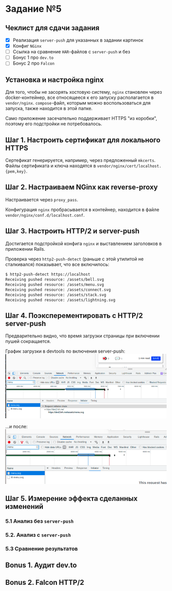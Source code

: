 # Задание №5

## Чеклист для сдачи задания

- [x] Реализация `server-push` для указанных в задании картинок
- [x] Конфиг `NGinx`
- [ ] Ссылка на сравнение `HAR`-файлов с `server-push` и без
- [ ] Бонус 1 про `dev.to`
- [ ] Бонус 2 про `Falcon`

## Установка и настройка nginx

Для того, чтобы не засорять хостовую систему, `nginx` становлен через
docker-контейнер, все относящееся к его запуску располагается в
`vendor/nginx`. `compose`-файл, которым можно воспользоваться для
запуска, также находится в этой папке.

Само приложение засечательно поддерживает HTTPS "из коробки",
поэтому его подстройки не потребовалось.

## Шаг 1. Настроить сертификат для локального HTTPS

Сертефикат генерируется, например, через предложенный `mkcerts`.
Файлы сертификата и ключа находятся в
`vendor/nginx/cert/localhost.{pem,key}`.

## Шаг 2. Настраиваем NGinx как reverse-proxy

Настраивается через `proxy_pass`.

Конфигурация `nginx` пробрасывается в контейнер, находится в файле
`vendor/nginx/conf.d/localhost.conf`.

## Шаг 3. Настроить HTTP/2 и server-push

Достигается подстройкой конфига `nginx` и выставлением заголовков в
приложении Rails.

Проверка через `http2-push-detect` (раньше с этой утилитой не
сталкивался) показывает, что все включилось:

```
$ http2-push-detect https://localhost
Receiving pushed resource: /assets/bell.svg
Receiving pushed resource: /assets/menu.svg
Receiving pushed resource: /assets/connect.svg
Receiving pushed resource: /assets/stack.svg
Receiving pushed resource: /assets/lightning.svg
```

## Шаг 4. Поэксперементировать с HTTP/2 server-push

Предварительно видно, что время загрузки страницы при включении пушей сокращается.

График загрузки в devtools по включения server-push:
![menu-svg-no-push.png](menu-svg-no-push.png)

...и после:
![menu-svg-with-push.png](menu-svg-with-push.png)

## Шаг 5. Измерение эффекта сделанных изменений

### 5.1 Анализ без `server-push`

### 5.2. Анализ с `server-push`

### 5.3 Сравнение результатов

## Bonus 1. Аудит dev.to

## Bonus 2. Falcon HTTP/2
